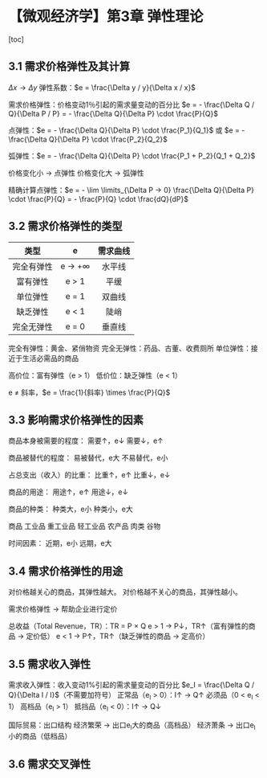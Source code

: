 # 【微观经济学】第3章 弹性理论



[toc]



## 3.1 需求价格弹性及其计算

$\Delta x → \Delta y$
弹性系数：$e = \frac{\Delta y / y}{\Delta x / x}$

需求价格弹性：价格变动1％引起的需求量变动的百分比
	$e = - \frac{\Delta Q / Q}{\Delta P / P} = - \frac{\Delta Q}{\Delta P} \cdot \frac{P}{Q}$

点弹性：$e = - \frac{\Delta Q}{\Delta P} \cdot \frac{P_1}{Q_1}$ 或 $e = - \frac{\Delta Q}{\Delta P} \cdot \frac{P_2}{Q_2}$

弧弹性：$e = - \frac{\Delta Q}{\Delta P} \cdot \frac{P_1 + P_2}{Q_1 + Q_2}$

价格变化小 → 点弹性
价格变化大 → 弧弹性

精确计算点弹性：$e = - \lim \limits_{\Delta P → 0} \frac{\Delta Q}{\Delta P} \cdot \frac{P}{Q} = - \frac{P}{Q} \cdot \frac{dQ}{dP}$



## 3.2 需求价格弹性的类型

|    类型    |   e    | 需求曲线 |
| :--------: | :----: | :------: |
| 完全有弹性 | e → +∞ |  水平线  |
|  富有弹性  | e > 1  |   平缓   |
|  单位弹性  | e = 1  |  双曲线  |
|  缺乏弹性  | e < 1  |   陡峭   |
| 完全无弹性 | e = 0  |  垂直线  |

完全有弹性：黄金、紧俏物资
完全无弹性：药品、古董、收费厕所
单位弹性：接近于生活必需品的商品

高价位：富有弹性（e > 1）
低价位：缺乏弹性（e < 1）

e ≠ 斜率，$e = \frac{1}{斜率} \times \frac{P}{Q}$



## 3.3 影响需求价格弹性的因素

商品本身被需要的程度：
	需要↑，e↓
	需要↓，e↑

商品被替代的程度：
	易被替代，e大
	不易替代，e小

占总支出（收入）的比重：
	比重↑，e↑
	比重↓，e↓

商品的用途：
	用途↑，e↑
	用途↓，e↓

商品的种类：
	种类大，e小
	种类小，e大

商品
	工业品
		重工业品
		轻工业品
	农产品
		肉类
		谷物

时间因素：
	近期，e小
	远期，e大



## 3.4 需求价格弹性的用途

对价格越关心的商品，其弹性越大。
对价格越不关心的商品，其弹性越小。

需求价格弹性 → 帮助企业进行定价

总收益（Total Revenue，TR）：TR = P × Q
	e > 1 → P↓，TR↑（富有弹性的商品 → 定价低）
	e < 1 → P↑，TR↑（缺乏弹性的商品 → 定高价）



## 3.5 需求收入弹性

需求收入弹性：收入变动1%引起的需求量变动的百分比
	$e_I = \frac{\Delta Q / Q}{\Delta I / I}$（不需要加符号）
	正常品（e<sub>I</sub> > 0）：I↑ → Q↑
		必须品（0 < e<sub>I</sub> < 1）
		高档品（e<sub>I</sub> > 1）
	抵挡品（e<sub>I</sub> < 0）：I↑ → Q↓

国际贸易：出口结构
	经济繁荣 → 出口e<sub>I</sub>大的商品（高档品）
	经济萧条 → 出口e<sub>I</sub>小的商品（低档品）



## 3.6 需求交叉弹性



